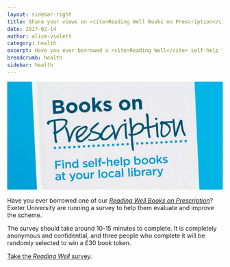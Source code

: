 ```yaml
---
layout: sidebar-right
title: Share your views on <cite>Reading Well Books on Prescription</cite>
date: 2017-02-14
author: alice-violett
category: health
excerpt: Have you ever borrowed a <cite>Reading Well</cite> self-help title? Please help us improve the <cite>Books on Prescription</cite> scheme by taking this survey.
breadcrumb: health
sidebar: health
---
```


![Reading Well Books on Prescription](/images/featured/featured-books-on-prescription.jpg)

Have you ever borrowed one of our [<cite>Reading Well Books on Prescription](/health/lists/health-lists/books-on-prescription-self-help-reading/)? Exeter University are running a survey to help them evaluate and improve the scheme.

The survey should take around 10-15 minutes to complete. It is completely anonymous and confidential, and three people who complete it will be randomly selected to win a £30 book token.

[Take the <cite>Reading Well</cite> survey](https://survey.ex.ac.uk/index.php/388966?lang=en).
